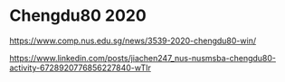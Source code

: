 # Chengdu80 2020

https://www.comp.nus.edu.sg/news/3539-2020-chengdu80-win/

https://www.linkedin.com/posts/jiachen247_nus-nusmsba-chengdu80-activity-6728920776856227840-wTIr
